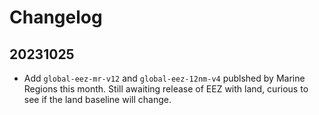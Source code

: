 # Changelog

## 20231025

- Add `global-eez-mr-v12` and `global-eez-12nm-v4` publshed by Marine Regions this month. Still awaiting release of EEZ with land, curious to see if the land baseline will change.
